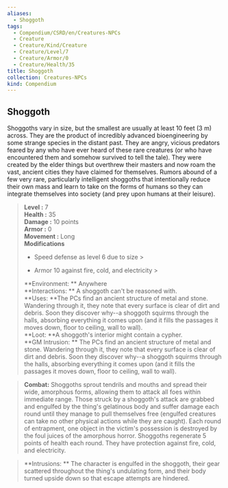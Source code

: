 ```yaml
---
aliases:
  - Shoggoth
tags:
  - Compendium/CSRD/en/Creatures-NPCs
  - Creature
  - Creature/Kind/Creature
  - Creature/Level/7
  - Creature/Armor/0
  - Creature/Health/35
title: Shoggoth
collection: Creatures-NPCs
kind: Compendium
---
```

## Shoggoth  
Shoggoths vary in size, but the smallest are usually at least 10 feet (3 m) across. They are the product of incredibly advanced bioengineering by some strange species in the distant past. They are angry, vicious predators feared by any who have ever heard of these rare creatures (or who have encountered them and somehow survived to tell the tale). They were created by the elder things but overthrew their masters and now roam the vast, ancient cities they have claimed for themselves.
Rumors abound of a few very rare, particularly intelligent shoggoths that intentionally reduce their own mass and learn to take on the forms of humans so they can integrate themselves into society (and prey upon humans at their leisure).  

  
> **Level :** 7  
> **Health :** 35  
> **Damage :** 10 points  
> **Armor :** 0  
> **Movement :** Long  
> **Modifications**  
>- Speed defense as level 6 due to size >
>  
>- Armor 10 against fire, cold, and electricity >
>  
> **Environment: ** Anywhere  
> **Interactions: ** A shoggoth can't be reasoned with.  
> **Uses: **The PCs find an ancient structure of metal and stone. Wandering through it, they note that every surface is clear of dirt and debris. Soon they discover why--a shoggoth squirms through the halls, absorbing everything it comes upon (and it fills the passages it moves down, floor to ceiling, wall to wall).  
> **Loot: **A shoggoth's interior might contain a cypher.  
> **GM Intrusion: ** The PCs find an ancient structure of metal and stone. Wandering through it, they note that every surface is clear of dirt and debris. Soon they discover why--a shoggoth squirms through the halls, absorbing everything it comes upon (and it fills the passages it moves down, floor to ceiling, wall to wall).  

> **Combat:** 
> Shoggoths sprout tendrils and mouths and spread their wide, amorphous forms, allowing them to attack all foes within immediate range. Those struck by a shoggoth's attack are grabbed and engulfed by the thing's gelatinous body and suffer damage each round until they manage to pull themselves free (engulfed creatures can take no other physical actions while they are caught). Each round of entrapment, one object in the victim's possession is destroyed by the foul juices of the amorphous horror.
Shoggoths regenerate 5 points of health each round. They have protection against fire, cold, and electricity.  
  

> **Intrusions: ** 
> The character is engulfed in the shoggoth, their gear scattered throughout the thing's undulating form, and their body turned upside down so that escape attempts are hindered.  
